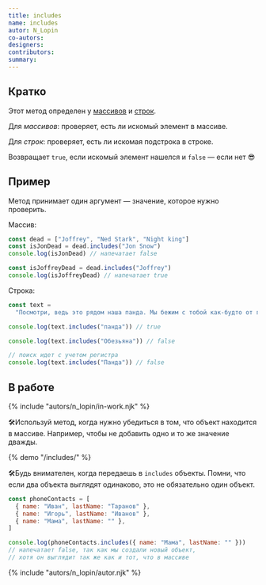 ```yaml
---
title: includes
name: includes
autor: N_Lopin
co-autors:
designers:
contributors:
summary:
---
```


## Кратко

Этот метод определен у [массивов](/posts/js/doka/arrays/) и [строк](/posts/js/doka/string/).

Для _массивов_: проверяет, есть ли искомый элемент в массиве.

Для _строк_: проверяет, есть ли искомая подстрока в строке.

Возвращает `true`, если искомый элемент нашелся и `false` — если нет 😎

## Пример

Метод принимает один аргумент — значение, которое нужно проверить.

Массив:

```jsx
const dead = ["Joffrey", "Ned Stark", "Night king"]
const isJonDead = dead.includes("Jon Snow")
console.log(isJonDead) // напечатает false

const isJoffreyDead = dead.includes("Joffrey")
console.log(isJoffreyDead) // напечатает true
```

Строка:

```jsx
const text =
  "Посмотри, ведь это рядом наша панда. Мы бежим с тобой как-будто от гепарда."

console.log(text.includes("панда")) // true

console.log(text.includes("Обезьяна")) // false

// поиск идет с учетом регистра
console.log(text.includes("Панда")) // false
```

## В работе

{% include "autors/n_lopin/in-work.njk" %}

🛠Используй метод, когда нужно убедиться в том, что объект находится в массиве. Например, чтобы не добавить одно и то же значение дважды.

{% demo "/includes/" %}

🛠Будь внимателен, когда передаешь в `includes` объекты. Помни, что если два объекта выглядят одинаково, это не обязательно один объект.

```jsx
const phoneContacts = [
  { name: "Иван", lastName: "Таранов" },
  { name: "Игорь", lastName: "Иванов" },
  { name: "Мама", lastName: "" },
]

console.log(phoneContacts.includes({ name: "Мама", lastName: "" }))
// напечатает false, так как мы создали новый объект,
// хотя он выглядит так же как и тот, что в массиве
```

{% include "autors/n_lopin/autor.njk" %}
